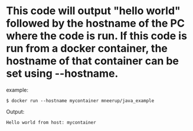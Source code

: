 # This code will output "hello world" followed by the hostname of the PC where the code is run. If this code is run from a docker container, the hostname of that container can be set using --hostname.
example:
 ```
$ docker run --hostname mycontainer mneerup/java_example
```

Output:
```
Hello world from host: mycontainer
```

